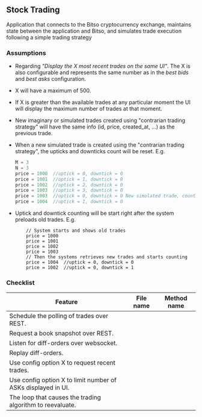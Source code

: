 ## Stock Trading
Application that connects to the Bitso cryptocurrency exchange,
maintains state between the application and Bitso, and simulates trade
execution following a simple trading strategy

### Assumptions
* Regarding _"Display the X most recent trades on the same UI"_. The X is also
configurable and represents the same number as in the _best bids_
and _best asks_ configuration.
* X will have a maximum of 500.
* If X is greater than the available trades at any particular moment
 the UI will display the maximum number of trades at that moment.
* New imaginary or simulated trades created using "contrarian trading strategy"
 will have the same info (id, price, created_at, ...) as the previous trade.
* When a new simulated trade is created using the "contrarian trading strategy",
 the upticks and downticks count will be reset.
 E.g.

    ```javascript
    M = 3
    N = 3
    price = 1000  //uptick = 0, downtick = 0
    price = 1001  //uptick = 1, downtick = 0
    price = 1002  //uptick = 2, downtick = 0
    price = 1003  //uptick = 3, downtick = 0
    price = 1003  //uptick = 0, downtick = 0 New simulated trade, count reset
    price = 1004  //uptick = 1, downtick = 0
    ```
* Uptick and downtick counting will be start right after the system preloads
  old trades.
  E.g.
  ```
      // System starts and shows old trades
      price = 1000
      price = 1001
      price = 1002
      price = 1003
      // Then the systems retrieves new trades and starts counting
      price = 1004  //uptick = 0, downtick = 0
      price = 1002  //uptick = 0, downtick = 1
  ````

### Checklist

| Feature  | File name | Method name |
| ------------- | ------------- |  ------------- |
| Schedule the polling of trades over REST. |   |   |
| Request a book snapshot over REST.  |   |   |
| Listen for diff-orders over websocket.  |   |   |
| Replay diff-orders.  |   |   |
| Use config option X to request recent trades.  |   |   |
| Use config option X to limit number of ASKs displayed in UI.  |   |   |
| The loop that causes the trading algorithm to reevaluate.  |   |   |
